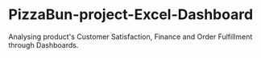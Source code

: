 # PizzaBun-project-Excel-Dashboard
Analysing product's Customer Satisfaction, Finance and Order Fulfillment through Dashboards.
